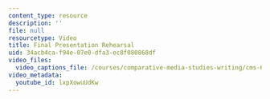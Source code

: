 ```yaml
---
content_type: resource
description: ''
file: null
resourcetype: Video
title: Final Presentation Rehearsal
uid: 34acb4ca-f94e-07e0-dfa3-ec8f080868df
video_files:
  video_captions_file: /courses/comparative-media-studies-writing/cms-611j-creating-video-games-fall-2014/projects/hello-waves/copy5_of_from-pitch-to-product/lxpXowuUdKw.vtt
video_metadata:
  youtube_id: lxpXowuUdKw
---
```

